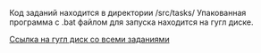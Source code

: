 Код заданий находится в директории /src/tasks/
Упакованная программа с .bat файлом для запуска находится на гугл диске.

[Ссылка на гугл диск со всеми заданиями](https://drive.google.com/drive/folders/1JyPaKr6Lx1iqyRzexOUTzyvzlu_YGMmX?usp=sharing)
